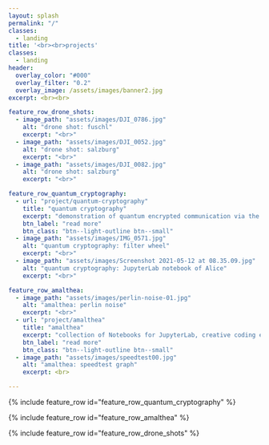 ```yaml
---
layout: splash
permalink: "/"
classes:
  - landing
title: '<br><br>projects'
classes:
  - landing
header:
  overlay_color: "#000"
  overlay_filter: "0.2"
  overlay_image: /assets/images/banner2.jpg
excerpt: <br><br>

feature_row_drone_shots:
  - image_path: "assets/images/DJI_0786.jpg"
    alt: "drone shot: fuschl"
    excerpt: "<br>"
  - image_path: "assets/images/DJI_0052.jpg"
    alt: "drone shot: salzburg"
    excerpt: "<br>"
  - image_path: "assets/images/DJI_0082.jpg"
    alt: "drone shot: salzburg"
    excerpt: "<br>"

feature_row_quantum_cryptography:
  - url: "project/quantum-cryptography"
    title: "quantum cryptography"
    excerpt: "demonstration of quantum encrypted communication via the BB84 algorithm"
    btn_label: "read more"
    btn_class: "btn--light-outline btn--small"
  - image_path: "assets/images/IMG_0571.jpg"
    alt: "quantum cryptography: filter wheel"
    excerpt: "<br>"
  - image_path: "assets/images/Screenshot 2021-05-12 at 08.35.09.jpg"
    alt: "quantum cryptography: JupyterLab notebook of Alice"
    excerpt: "<br>"

feature_row_amalthea:
  - image_path: "assets/images/perlin-noise-01.jpg"
    alt: "amalthea: perlin noise"
    excerpt: "<br>"
  - url: "project/amalthea"
    title: "amalthea"
    excerpt: "collection of Notebooks for JupyterLab, creative coding excercises and various demos and tutorials"
    btn_label: "read more"
    btn_class: "btn--light-outline btn--small"
  - image_path: "assets/images/speedtest00.jpg"
    alt: "amalthea: speedtest graph"
    excerpt: <br>

---
```


{% include feature_row id="feature_row_quantum_cryptography" %}

{% include feature_row id="feature_row_amalthea" %}

{% include feature_row id="feature_row_drone_shots" %}
